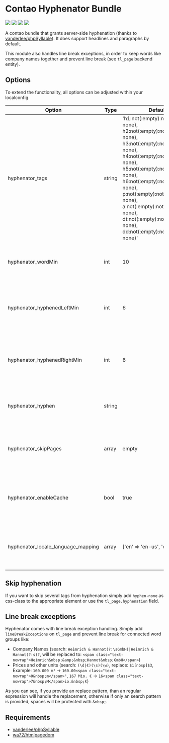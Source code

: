 # Contao Hyphenator Bundle

![](https://img.shields.io/packagist/v/heimrichhannot/contao-hyphenator-bundle.svg)
![](https://img.shields.io/packagist/dt/heimrichhannot/contao-hyphenator-bundle.svg)
[![](https://img.shields.io/travis/heimrichhannot/contao-hyphenator-bundle/master.svg)](https://travis-ci.org/heimrichhannot/contao-hyphenator-bundle/)
[![](https://img.shields.io/coveralls/heimrichhannot/contao-hyphenator-bundle/master.svg)](https://coveralls.io/github/heimrichhannot/contao-hyphenator-bundle)

A contao bundle that grants server-side hyphenation (thanks to [vanderlee/phpSyllable](https://github.com/vanderlee/phpSyllable)). 
It does support headlines and paragraphs by default. 

This module also handles line break exceptions, in order to keep words like company names together and prevent line break (see `tl_page` backend entity).  

## Options

To extend the functionality, all options can be adjusted within your localconfig.

Option | Type | Default |  Description
------ | ---- | ------- |  -----------
hyphenator_tags | string | 'h1:not(:empty):not(.hyphen-none), h2:not(:empty):not(.hyphen-none), h3:not(:empty):not(.hyphen-none), h4:not(:empty):not(.hyphen-none), h5:not(:empty):not(.hyphen-none), h6:not(:empty):not(.hyphen-none), p:not(:empty):not(.hyphen-none), a:not(:empty):not(.hyphen-none), dt:not(:empty):not(.hyphen-none), dd:not(:empty):not(.hyphen-none)' | What type of selectors the hyphenator should look at. 
hyphenator_wordMin | int | 10 | Words under the given length will not be hyphenated altogether.
hyphenator_hyphenedLeftMin | int | 6 | After hyphenation the resulting left part must have at least this many characters.
hyphenator_hyphenedRightMin | int | 6 | After hyphenation the resulting right part must have at least this many characters.
hyphenator_hyphen | string | &shy; | This character shall be used as Hyphen-Character. 
hyphenator_skipPages | array | empty | Array of Contao Page Ids, the Hyphenator should skip from hyphenation.
hyphenator_enableCache | bool | true | Enable simple caching and do not hyphenate equal elements twice.  
hyphenator_locale_language_mapping | array | ['en' => 'en-us', 'cz' => 'cs'] | Map locale to hyphenator tex separation pattern dictionary

## Skip hyphenation

If you want to skip several tags from hyphenation simply add `hyphen-none` as css-class to the appropriate element or use the `tl_page.hyphenation` field. 


## Line break exceptions

Hyphenator comes with line break exception handling. 
Simply add `lineBreakExceptions` on `tl_page` and prevent line break for connected word groups like:

- Company Names (search: `Heimrich & Hannot(?:\sGmbH)|Heimrich & Hannot(?:s)?`, will be replaced to: `<span class="text-nowrap">Heimrich&nbsp;&amp;&nbsp;Hannot&nbsp;GmbH</span>`)
- Prices and other units (search: `(\d|€)(\s)(\w)`, replace: `$1[nbsp]$3`, Example: `160.000 m²` -> `160.00<span class="text-nowrap">0&nbsp;m</span>²`, `167 Mio. €` -> `16<span class="text-nowrap">7&nbsp;M</span>io.&nbsp;€`)

As you can see, if you provide an replace pattern, than an regular expression will handle the replacement, otherwise if only an search pattern is provided, spaces will be protected with `&nbsp;`.

## Requirements

* [vanderlee/phpSyllable](https://github.com/vanderlee/phpSyllable)
* [wa72/htmlpagedom](https://github.com/wasinger/htmlpagedom)

